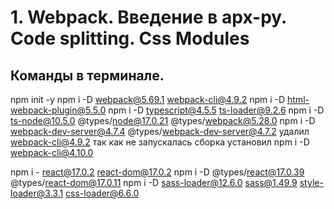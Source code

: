 # 1. Webpack. Введение в арх-ру. Code splitting. Css Modules
## Команды в терминале.
npm init -y
npm i -D webpack@5.69.1 webpack-cli@4.9.2
npm i -D html-webpack-plugin@5.5.0
npm i -D typescript@4.5.5 ts-loader@9.2.6
npm i -D ts-node@10.5.0 @types/node@17.0.21 @types/webpack@5.28.0
npm i -D webpack-dev-server@4.7.4 @types/webpack-dev-server@4.7.2
удалил webpack-cli@4.9.2 так как не запускалась сборка
установил npm i -D webpack-cli@4.10.0 

npm i - react@17.0.2 react-dom@17.0.2
npm i -D @types/react@17.0.39 @types/react-dom@17.0.11
npm i -D sass-loader@12.6.0 sass@1.49.9 style-loader@3.3.1 css-loader@6.6.0